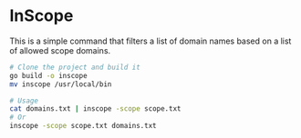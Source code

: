 # InScope

This is a simple command that filters a list of domain names based on a list of allowed scope domains.

```sh
# Clone the project and build it
go build -o inscope
mv inscope /usr/local/bin

# Usage
cat domains.txt | inscope -scope scope.txt
# Or
inscope -scope scope.txt domains.txt
```